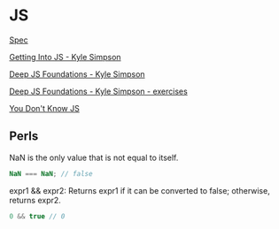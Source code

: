 # JS

[Spec](https://www.ecma-international.org/ecma-262/9.0/index.html)

[Getting Into JS - Kyle Simpson](https://static.frontendmasters.com/resources/2019-05-08-getting-into-javascript/getting-into-javascript.pdf)

[Deep JS Foundations - Kyle Simpson](https://static.frontendmasters.com/resources/2019-03-07-deep-javascript-v2/deep-js-foundations-v2.pdf)

[Deep JS Foundations - Kyle Simpson - exercises](https://static.frontendmasters.com/resources/2019-03-07-deep-javascript-v2/deep-js-foundations-v2-exercises.zip)

[You Don't Know JS](https://github.com/getify/you-dont-know-js)


## Perls

NaN is the only value that is not equal to itself.  

```javascript
NaN === NaN; // false
```

expr1 && expr2: Returns expr1 if it can be converted to false; otherwise, returns expr2.

```javascript
0 && true // 0
```
